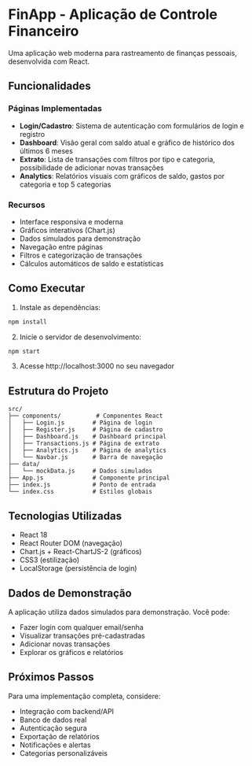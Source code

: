 # FinApp - Aplicação de Controle Financeiro

Uma aplicação web moderna para rastreamento de finanças pessoais, desenvolvida com React.

## Funcionalidades

### Páginas Implementadas
- **Login/Cadastro**: Sistema de autenticação com formulários de login e registro
- **Dashboard**: Visão geral com saldo atual e gráfico de histórico dos últimos 6 meses
- **Extrato**: Lista de transações com filtros por tipo e categoria, possibilidade de adicionar novas transações
- **Analytics**: Relatórios visuais com gráficos de saldo, gastos por categoria e top 5 categorias

### Recursos
- Interface responsiva e moderna
- Gráficos interativos (Chart.js)
- Dados simulados para demonstração
- Navegação entre páginas
- Filtros e categorização de transações
- Cálculos automáticos de saldo e estatísticas

## Como Executar

1. Instale as dependências:
```bash
npm install
```

2. Inicie o servidor de desenvolvimento:
```bash
npm start
```

3. Acesse http://localhost:3000 no seu navegador

## Estrutura do Projeto

```
src/
├── components/          # Componentes React
│   ├── Login.js        # Página de login
│   ├── Register.js     # Página de cadastro
│   ├── Dashboard.js    # Dashboard principal
│   ├── Transactions.js # Página de extrato
│   ├── Analytics.js    # Página de analytics
│   └── Navbar.js       # Barra de navegação
├── data/
│   └── mockData.js     # Dados simulados
├── App.js              # Componente principal
├── index.js            # Ponto de entrada
└── index.css           # Estilos globais
```

## Tecnologias Utilizadas

- React 18
- React Router DOM (navegação)
- Chart.js + React-ChartJS-2 (gráficos)
- CSS3 (estilização)
- LocalStorage (persistência de login)

## Dados de Demonstração

A aplicação utiliza dados simulados para demonstração. Você pode:
- Fazer login com qualquer email/senha
- Visualizar transações pré-cadastradas
- Adicionar novas transações
- Explorar os gráficos e relatórios

## Próximos Passos

Para uma implementação completa, considere:
- Integração com backend/API
- Banco de dados real
- Autenticação segura
- Exportação de relatórios
- Notificações e alertas
- Categorias personalizáveis
